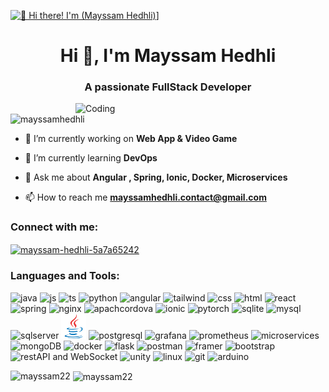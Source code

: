 [<img src="https://raw.githubusercontent.com/Raymo111/Raymo111/master/intro.gif" alt="👋 Hi there! I'm (Mayssam Hedhli)" title="👋 Hi there! I'm (Mayssam Hedhli)"/>](https://mayssam-hedhli-portfolio.vercel.app/)]
<h1 align="center">Hi 👋, I'm Mayssam Hedhli</h1>
<h3 align="center">A passionate FullStack Developer</h3>
<img align="right" alt="Coding" width="400" src="https://user-images.githubusercontent.com/59734313/157189039-c09b3e38-9f42-42c0-ab54-14f1574190a7.gif">


<p align="left"> <img src="https://komarev.com/ghpvc/?username=mayssam22&label=Profile%20views&color=0e75b6&style=flat" alt="mayssamhedhli" /> </p>


- 🔭 I’m currently working on **Web App & Video Game**

- 🌱 I’m currently learning **DevOps**

- 💬 Ask me about **Angular , Spring, Ionic, Docker, Microservices**

- 📫 How to reach me **mayssamhedhli.contact@gmail.com**

<h3 align="left">Connect with me:</h3>
<p align="left">
<a href="https://linkedin.com/in/mayssam-hedhli-5a7a65242" target="blank"><img align="center" src="https://img.icons8.com/?size=100&id=xuvGCOXi8Wyg&format=png&color=000000" alt="mayssam-hedhli-5a7a65242" height="30" width="40" /></a>
</p>

<h3 align="left">Languages and Tools:</h3>
<p align="left"> 
<img src="https://img.icons8.com/?size=100&id=GPfHz0SM85FX&format=png&color=000000" alt="java" width="40" height="40"/>
<img src="https://img.icons8.com/?size=100&id=108784&format=png&color=000000" alt="js" width="40" height="40"/>
<img src="https://img.icons8.com/?size=100&id=wpZmKzk11AzJ&format=png&color=000000" alt="ts" width="40" height="40"/>
<img src="https://img.icons8.com/?size=100&id=13441&format=png&color=000000" alt="python" width="40" height="40"/>
<img src="https://img.icons8.com/?size=100&id=71257&format=png&color=000000" alt="angular" width="40" height="40"/>
<img src="https://img.icons8.com/?size=100&id=x7XMNGh2vdqA&format=png&color=000000" alt="tailwind" width="40" height="40"/>
<img src="https://img.icons8.com/?size=100&id=21278&format=png&color=000000" alt="css" width="40" height="40"/> 
<img src="https://img.icons8.com/?size=100&id=20909&format=png&color=000000" alt="html" width="40" height="40"/>
<img src="https://img.icons8.com/?size=100&id=wPohyHO_qO1a&format=png&color=000000" alt="react" width="40" height="40"/>
<img src="https://img.icons8.com/?size=100&id=90519&format=png&color=000000" alt="spring" width="40" height="40"/> 
<img src="https://img.icons8.com/?size=100&id=t2x6DtCn5Zzx&format=png&color=000000" alt="nginx" width="40" height="40"/> 
<img src="https://img.icons8.com/?size=100&id=WRRjYsSsuhp1&format=png&color=000000" alt="apachcordova" width="40" height="40"/> 
<img src="https://img.icons8.com/?size=100&id=nUFOCFvI5eIk&format=png&color=000000" alt="ionic" width="40" height="40"/>
<img src="https://img.icons8.com/?size=100&id=jH4BpkMnRrU5&format=png&color=000000" alt="pytorch" width="40" height="40"/>
<img src="https://encrypted-tbn0.gstatic.com/images?q=tbn:ANd9GcRFRo0Y8B-K-skRKINQNGB_LQz029Cf9VEcsw&s" alt="sqlite" width="40" height="40"/>
<img src="https://img.icons8.com/?size=100&id=9nLaR5KFGjN0&format=png&color=000000" alt="mysql" width="40" height="40"/>  
<img src="https://img.icons8.com/?size=100&id=laYYF3dV0Iew&format=png&color=000000" alt="sqlserver" width="40" height="40"/> 
<img src="https://raw.githubusercontent.com/devicons/devicon/master/icons/java/java-original.svg" alt="java" width="40" height="40"/> 
<img src="https://img.icons8.com/?size=100&id=38561&format=png&color=000000" alt="postgresql" width="40" height="40"/> 
<img src="https://img.icons8.com/?size=100&id=bMkmDxPRZAld&format=png&color=000000" alt="grafana" width="40" height="40"/>
<img src="https://img.icons8.com/?size=100&id=Ei4ZhVQvIMHE&format=png&color=000000" alt="prometheus" width="40" height="40"/>
<img src="https://img.icons8.com/?size=100&id=DHbACKviPosX&format=png&color=000000" alt="microservices" width="40" height="40"/>
<img src="https://img.icons8.com/?size=100&id=74402&format=png&color=000000" alt="mongoDB" width="40" height="40"/> 
<img src="https://img.icons8.com/?size=100&id=cdYUlRaag9G9&format=png&color=000000" alt="docker" width="40" height="40"/>
<img src="https://img.icons8.com/?size=100&id=hCWb1IvpcBZ0&format=png&color=000000" alt="flask" width="40" height="40"/> 
<img src="https://img.icons8.com/?size=100&id=EPbEfEa7o8CB&format=png&color=000000" alt="postman" width="40" height="40"/> 
<img src="https://img.icons8.com/?size=100&id=G7NMjcZM9R01&format=png&color=000000" alt="framer" width="40" height="40"/> 
<img src="https://img.icons8.com/?size=100&id=PndQWK6M1Hjo&format=png&color=000000" alt="bootstrap" width="40" height="40"/>
<img src="https://w7.pngwing.com/pngs/834/715/png-transparent-computer-icons-api-text-logo-desktop-wallpaper-thumbnail.png" alt="restAPI and WebSocket" width="40" height="40"/>  
<img src="https://www.gameartguppy.com/wp-content/uploads/2017/06/logo-unity.png" alt="unity" width="40" height="40"/> 
<img src="https://img.icons8.com/?size=100&id=17842&format=png&color=000000" alt="linux" width="40" height="40"/> 
<img src="https://img.icons8.com/?size=100&id=20906&format=png&color=000000" alt="git" width="40" height="40"/> 
<img src="https://img.icons8.com/?size=100&id=Of4lZV2lwBQI&format=png&color=000000" alt="arduino" width="40" height="40"/>
</p>

<p><img align="left" src="https://github-readme-stats.vercel.app/api/top-langs?username=mayssam22&show_icons=true&locale=en&layout=compact&theme=tokyonight" alt="mayssam22" /></p>

<p>&nbsp;<img align="center" src="https://github-readme-stats.vercel.app/api?username=mayssam22&show_icons=true&locale=en&theme=tokyonight" alt="mayssam22" /></p>
